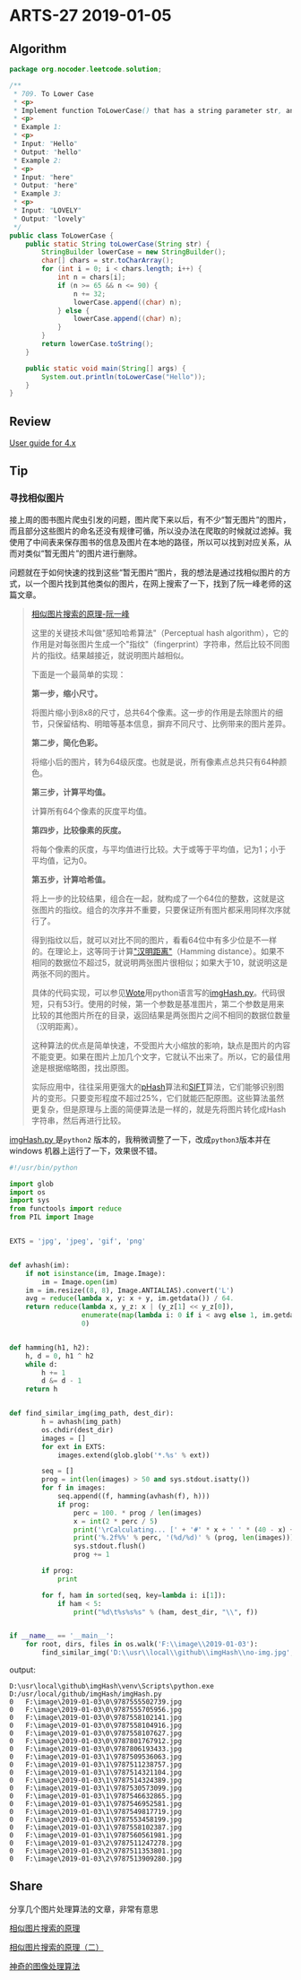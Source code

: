 # ARTS-27 2019-01-05

## Algorithm

```java
package org.nocoder.leetcode.solution;

/**
 * 709. To Lower Case
 * <p>
 * Implement function ToLowerCase() that has a string parameter str, and returns the same string in lowercase.
 * <p>
 * Example 1:
 * <p>
 * Input: "Hello"
 * Output: "hello"
 * Example 2:
 * <p>
 * Input: "here"
 * Output: "here"
 * Example 3:
 * <p>
 * Input: "LOVELY"
 * Output: "lovely"
 */
public class ToLowerCase {
    public static String toLowerCase(String str) {
        StringBuilder lowerCase = new StringBuilder();
        char[] chars = str.toCharArray();
        for (int i = 0; i < chars.length; i++) {
            int n = chars[i];
            if (n >= 65 && n <= 90) {
                n += 32;
                lowerCase.append((char) n);
            } else {
                lowerCase.append((char) n);
            }
        }
        return lowerCase.toString();
    }

    public static void main(String[] args) {
        System.out.println(toLowerCase("Hello"));
    }
}
```



## Review

[User guide for 4.x](https://netty.io/wiki/user-guide-for-4.x.html#wiki-h2-0)

## Tip

### 寻找相似图片

接上周的图书图片爬虫引发的问题，图片爬下来以后，有不少“暂无图片”的图片，而且部分这些图片的命名还没有规律可循，所以没办法在爬取的时候就过滤掉。我使用了中间表来保存图书的信息及图片在本地的路径，所以可以找到对应关系，从而对类似“暂无图片”的图片进行删除。

问题就在于如何快速的找到这些“暂无图片”图片，我的想法是通过找相似图片的方式，以一个图片找到其他类似的图片，在网上搜索了一下，找到了阮一峰老师的这篇文章。

> [相似图片搜索的原理-阮一峰](http://www.ruanyifeng.com/blog/2011/07/principle_of_similar_image_search.html)
>
> 这里的关键技术叫做"感知哈希算法"（Perceptual hash algorithm），它的作用是对每张图片生成一个"指纹"（fingerprint）字符串，然后比较不同图片的指纹。结果越接近，就说明图片越相似。
>
> 下面是一个最简单的实现：
>
> **第一步，缩小尺寸。**
>
> 将图片缩小到8x8的尺寸，总共64个像素。这一步的作用是去除图片的细节，只保留结构、明暗等基本信息，摒弃不同尺寸、比例带来的图片差异。
>
> **第二步，简化色彩。**
>
> 将缩小后的图片，转为64级灰度。也就是说，所有像素点总共只有64种颜色。
>
> **第三步，计算平均值。**
>
> 计算所有64个像素的灰度平均值。
>
> **第四步，比较像素的灰度。**
>
> 将每个像素的灰度，与平均值进行比较。大于或等于平均值，记为1；小于平均值，记为0。
>
> **第五步，计算哈希值。**
>
> 将上一步的比较结果，组合在一起，就构成了一个64位的整数，这就是这张图片的指纹。组合的次序并不重要，只要保证所有图片都采用同样次序就行了。
>
> 得到指纹以后，就可以对比不同的图片，看看64位中有多少位是不一样的。在理论上，这等同于计算["汉明距离"](http://zh.wikipedia.org/wiki/%E6%B1%89%E6%98%8E%E8%B7%9D%E7%A6%BB)（Hamming distance）。如果不相同的数据位不超过5，就说明两张图片很相似；如果大于10，就说明这是两张不同的图片。
>
> 具体的代码实现，可以参见[Wote](http://www.reddit.com/r/programming/comments/hql8b/looks_like_it_for_the_last_few_months_i_have_had/c1xkcdd)用python语言写的[imgHash.py](http://www.ruanyifeng.com/blog/2011/07/imgHash.txt)。代码很短，只有53行。使用的时候，第一个参数是基准图片，第二个参数是用来比较的其他图片所在的目录，返回结果是两张图片之间不相同的数据位数量（汉明距离）。
>
> 这种算法的优点是简单快速，不受图片大小缩放的影响，缺点是图片的内容不能变更。如果在图片上加几个文字，它就认不出来了。所以，它的最佳用途是根据缩略图，找出原图。
>
> 实际应用中，往往采用更强大的[pHash](http://www.phash.org/)算法和[SIFT](http://en.wikipedia.org/wiki/Scale-invariant_feature_transform)算法，它们能够识别图片的变形。只要变形程度不超过25%，它们就能匹配原图。这些算法虽然更复杂，但是原理与上面的简便算法是一样的，就是先将图片转化成Hash字符串，然后再进行比较。



 [imgHash.py ](http://www.ruanyifeng.com/blog/2011/07/imgHash.txt) 是`python2` 版本的，我稍微调整了一下，改成`python3`版本并在windows 机器上运行了一下，效果很不错。

```python
#!/usr/bin/python

import glob
import os
import sys
from functools import reduce
from PIL import Image


EXTS = 'jpg', 'jpeg', 'gif', 'png'


def avhash(im):
    if not isinstance(im, Image.Image):
        im = Image.open(im)
    im = im.resize((8, 8), Image.ANTIALIAS).convert('L')
    avg = reduce(lambda x, y: x + y, im.getdata()) / 64.
    return reduce(lambda x, y_z: x | (y_z[1] << y_z[0]),
                  enumerate(map(lambda i: 0 if i < avg else 1, im.getdata())),
                  0)


def hamming(h1, h2):
    h, d = 0, h1 ^ h2
    while d:
        h += 1
        d &= d - 1
    return h


def find_similar_img(img_path, dest_dir):
        h = avhash(img_path)
        os.chdir(dest_dir)
        images = []
        for ext in EXTS:
            images.extend(glob.glob('*.%s' % ext))

        seq = []
        prog = int(len(images) > 50 and sys.stdout.isatty())
        for f in images:
            seq.append((f, hamming(avhash(f), h)))
            if prog:
                perc = 100. * prog / len(images)
                x = int(2 * perc / 5)
                print('\rCalculating... [' + '#' * x + ' ' * (40 - x) + ']'),
                print('%.2f%%' % perc, '(%d/%d)' % (prog, len(images))),
                sys.stdout.flush()
                prog += 1

        if prog:
            print

        for f, ham in sorted(seq, key=lambda i: i[1]):
            if ham < 5:
                print("%d\t%s%s%s" % (ham, dest_dir, "\\", f))


if __name__ == '__main__':
    for root, dirs, files in os.walk('F:\\image\\2019-01-03'):
        find_similar_img('D:\\usr\\local\\github\\imgHash\\no-img.jpg', root)

```

output:

```shell
D:\usr\local\github\imgHash\venv\Scripts\python.exe D:/usr/local/github/imgHash/imgHash.py
0	F:\image\2019-01-03\0\9787555502739.jpg
0	F:\image\2019-01-03\0\9787555705956.jpg
0	F:\image\2019-01-03\0\9787558102141.jpg
0	F:\image\2019-01-03\0\9787558104916.jpg
0	F:\image\2019-01-03\0\9787558107627.jpg
0	F:\image\2019-01-03\0\9787801767912.jpg
0	F:\image\2019-01-03\0\9787806193433.jpg
0	F:\image\2019-01-03\1\9787509536063.jpg
0	F:\image\2019-01-03\1\9787511238757.jpg
0	F:\image\2019-01-03\1\9787514321104.jpg
0	F:\image\2019-01-03\1\9787514324389.jpg
0	F:\image\2019-01-03\1\9787530573099.jpg
0	F:\image\2019-01-03\1\9787546632865.jpg
0	F:\image\2019-01-03\1\9787546952581.jpg
0	F:\image\2019-01-03\1\9787549817719.jpg
0	F:\image\2019-01-03\1\9787553458199.jpg
0	F:\image\2019-01-03\1\9787558102387.jpg
0	F:\image\2019-01-03\1\9787560561981.jpg
0	F:\image\2019-01-03\2\9787511247278.jpg
0	F:\image\2019-01-03\2\9787511353801.jpg
0	F:\image\2019-01-03\2\9787513909280.jpg
```



## Share

分享几个图片处理算法的文章，非常有意思

[相似图片搜索的原理](http://www.ruanyifeng.com/blog/2011/07/principle_of_similar_image_search.html)

[相似图片搜索的原理（二）](http://www.ruanyifeng.com/blog/2013/03/similar_image_search_part_ii.html)

[神奇的图像处理算法](http://www.ruanyifeng.com/blog/2011/08/amazing_algorithms_of_image_processing.html)